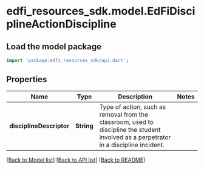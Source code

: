 # edfi_resources_sdk.model.EdFiDisciplineActionDiscipline

## Load the model package
```dart
import 'package:edfi_resources_sdk/api.dart';
```

## Properties
Name | Type | Description | Notes
------------ | ------------- | ------------- | -------------
**disciplineDescriptor** | **String** | Type of action, such as removal from the classroom, used to discipline the student involved as a perpetrator in a discipline incident. | 

[[Back to Model list]](../README.md#documentation-for-models) [[Back to API list]](../README.md#documentation-for-api-endpoints) [[Back to README]](../README.md)


